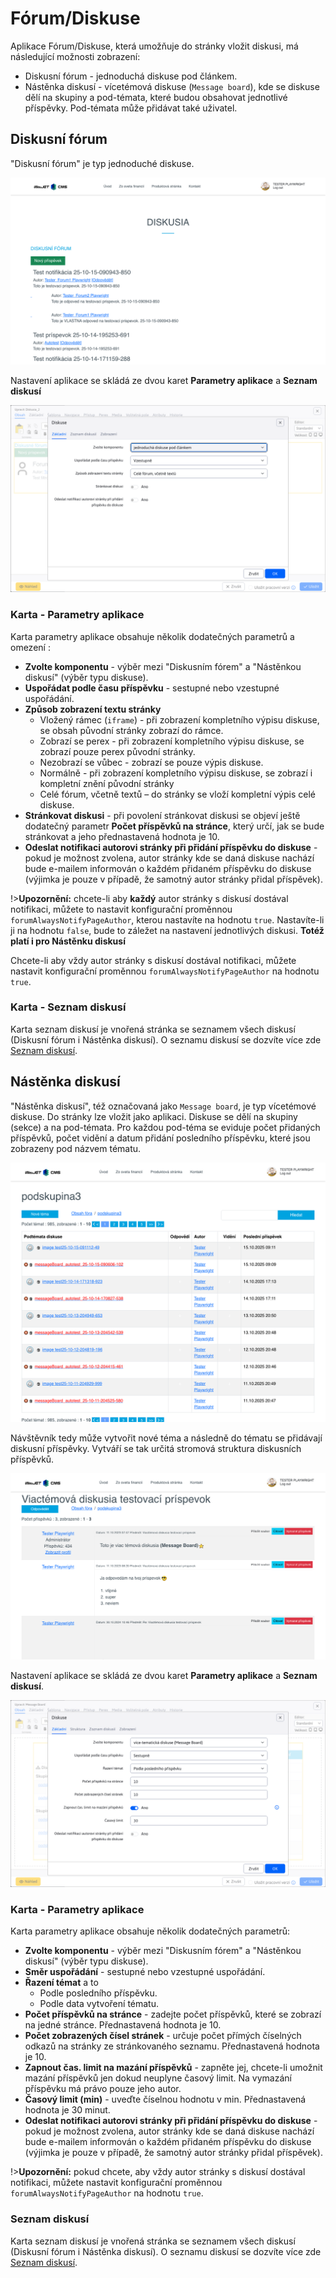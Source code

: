 # Fórum/Diskuse

Aplikace Fórum/Diskuse, která umožňuje do stránky vložit diskusi, má následující možnosti zobrazení:
- Diskusní fórum - jednoduchá diskuse pod článkem.
- Nástěnka diskusí - vícetémová diskuse (`Message board`), kde se diskuse dělí na skupiny a pod-témata, které budou obsahovat jednotlivé příspěvky. Pod-témata může přidávat také uživatel.

## Diskusní fórum

"Diskusní fórum" je typ jednoduché diskuse.

![](forum-list-forum.png)

Nastavení aplikace se skládá ze dvou karet **Parametry aplikace** a **Seznam diskusí**

![](clasic-forum.png)

### Karta - Parametry aplikace

Karta parametry aplikace obsahuje několik dodatečných parametrů a omezení :
- **Zvolte komponentu** - výběr mezi "Diskusním fórem" a "Nástěnkou diskusí" (výběr typu diskuse).
- **Uspořádat podle času příspěvku** - sestupné nebo vzestupné uspořádání.
- **Způsob zobrazení textu stránky**
  - Vložený rámec (`iframe`) - při zobrazení kompletního výpisu diskuse, se obsah původní stránky zobrazí do rámce.
  - Zobrazí se perex - při zobrazení kompletního výpisu diskuse, se zobrazí pouze perex původní stránky.
  - Nezobrazí se vůbec - zobrazí se pouze výpis diskuse.
  - Normálně - při zobrazení kompletního výpisu diskuse, se zobrazí i kompletní znění původní stránky
  - Celé fórum, včetně textů – do stránky se vloží kompletní výpis celé diskuse.
- **Stránkovat diskusi** - při povolení stránkovat diskusi se objeví ještě dodatečný parametr **Počet příspěvků na stránce**, který určí, jak se bude stránkovat a jeho přednastavená hodnota je 10.
- **Odeslat notifikaci autorovi stránky při přidání příspěvku do diskuse** - pokud je možnost zvolena, autor stránky kde se daná diskuse nachází bude e-mailem informován o každém přidaném příspěvku do diskuse (výjimka je pouze v případě, že samotný autor stránky přidal příspěvek).

!>**Upozornění:** chcete-li aby **každý** autor stránky s diskusí dostával notifikaci, můžete to nastavit konfigurační proměnnou `forumAlwaysNotifyPageAuthor`, kterou nastavíte na hodnotu `true`. Nastavíte-li ji na hodnotu `false`, bude to záležet na nastavení jednotlivých diskusi. **Totéž platí i pro Nástěnku diskusí**

Chcete-li aby vždy autor stránky s diskusí dostával notifikaci, můžete nastavit konfigurační proměnnou `forumAlwaysNotifyPageAuthor` na hodnotu `true`.

### Karta - Seznam diskusí

Karta seznam diskusí je vnořená stránka se seznamem všech diskusí (Diskusní fórum i Nástěnka diskusí). O seznamu diskusí se dozvíte více zde [Seznam diskusí](forum-list.md).

## Nástěnka diskusí

"Nástěnka diskusí", též označovaná jako `Message board`, je typ vícetémové diskuse. Do stránky lze vložit jako aplikaci. Diskuse se dělí na skupiny (sekce) a na pod-témata. Pro každou pod-téma se eviduje počet přidaných příspěvků, počet vidění a datum přidání posledního příspěvku, které jsou zobrazeny pod názvem tématu.

![](forum-list-main.png)

Návštěvník tedy může vytvořit nové téma a následně do tématu se přidávají diskusní příspěvky. Vytváří se tak určitá stromová struktura diskusních příspěvků.

![](forum-list-board.png)

Nastavení aplikace se skládá ze dvou karet **Parametry aplikace** a **Seznam diskusí**.

![](message-board.png)

### Karta - Parametry aplikace

Karta parametry aplikace obsahuje několik dodatečných parametrů:
- **Zvolte komponentu** - výběr mezi "Diskusním fórem" a "Nástěnkou diskusí" (výběr typu diskuse).
- **Směr uspořádání** - sestupné nebo vzestupné uspořádání.
- **Řazení témat** a to
  - Podle posledního příspěvku.
  - Podle data vytvoření tématu.
- **Počet příspěvků na stránce** - zadejte počet příspěvků, které se zobrazí na jedné stránce. Přednastavená hodnota je 10.
- **Počet zobrazených čísel stránek** - určuje počet přímých číselných odkazů na stránky ze stránkovaného seznamu. Přednastavená hodnota je 10.
- **Zapnout čas. limit na mazání příspěvků** - zapněte jej, chcete-li umožnit mazání příspěvků jen dokud neuplyne časový limit. Na vymazání příspěvku má právo pouze jeho autor.
- **Časový limit (min)** - uveďte číselnou hodnotu v min. Přednastavená hodnota je 30 minut.
- **Odeslat notifikaci autorovi stránky při přidání příspěvku do diskuse** - pokud je možnost zvolena, autor stránky kde se daná diskuse nachází bude e-mailem informován o každém přidaném příspěvku do diskuse (výjimka je pouze v případě, že samotný autor stránky přidal příspěvek).

!>**Upozornění:** pokud chcete, aby vždy autor stránky s diskusí dostával notifikaci, můžete nastavit konfigurační proměnnou `forumAlwaysNotifyPageAuthor` na hodnotu `true`.

### Seznam diskusí

Karta seznam diskusí je vnořená stránka se seznamem všech diskusí (Diskusní fórum i Nástěnka diskusí). O seznamu diskusí se dozvíte více zde [Seznam diskusí](forum-list.md).

